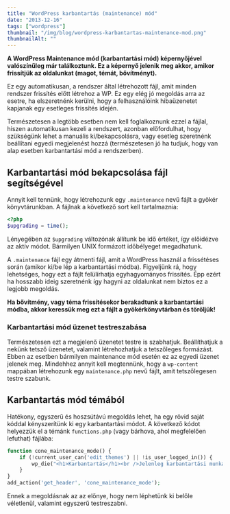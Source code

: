 ```yaml
---
title: "WordPress karbantartás (maintenance) mód"
date: "2013-12-16"
tags: ["wordpress"]
thumbnail: "/img/blog/wordpress-karbantartas-maintenance-mod.png"
thumbnailAlt: ""
---
```


**A WordPress Maintenance mód (karbantartási mód) képernyőjével valószínűleg már találkoztunk. Ez a képernyő jelenik meg akkor, amikor frissítjük az oldalunkat (magot, témát, bővítményt).**

Ez egy automatikusan, a rendszer által létrehozott fájl, amit minden rendszer frissítés előtt létrehoz a WP. Ez egy elég jó megoldás arra az esetre, ha elszeretnénk kerülni, hogy a felhasználóink hibaüzenetet kapjanak egy esetleges frissítés idején.

Természetesen a legtöbb esetben nem kell foglalkoznunk ezzel a fájlal, hiszen automatikusan kezeli a rendszert, azonban előfordulhat, hogy szükségünk lehet a manuális ki/bekapcsolásra, vagy esetleg szeretnénk beállítani egyedi megjelenést hozzá (természetesen jó ha tudjuk, hogy van alap esetben karbantartási mód a rendszerben).

## Karbantartási mód bekapcsolása fájl segítségével

Annyit kell tennünk, hogy létrehozunk egy `.maintenance` nevű fájlt a gyökér könyvtárunkban. A fájlnak a következő sort kell tartalmaznia:

```php
<?php
$upgrading = time();
```

Lényegében az `$upgrading` változónak állítunk be idő értéket, így előidézve az aktív módot. Bármilyen UNIX formázott időbélyeget megadhatunk.

A `.maintenance` fájl egy átmenti fájl, amit a WordPress használ a frissétéses során (amikor ki/be lép a karbantartási módba). Figyeljünk rá, hogy lehetséges, hogy ezt a fájlt felülírhatja egyhagyományos frissítés. Épp ezért ha hosszabb ideig szeretnénk így hagyni az oldalunkat nem biztos ez a legjobb megoldás.

**Ha bővítmény, vagy téma frissítésekor berakadtunk a karbantartási módba, akkor keressük meg ezt a fájlt a gyökérkönyvtárban és töröljük!**

### Karbantartási mód üzenet testreszabása

Természetesen ezt a megjelenő üzenetet testre is szabhatjuk. Beállíthatjuk a nekünk tetsző üzenetet, valamint létrehozhatjuk a tetszőleges formázást. Ebben az esetben bármilyen maintenance mód esetén ez az egyedi üzenet jelenek meg. Mindehhez annyit kell megtennünk, hogy a `wp-content` mappában létrehozunk egy `maintenance.php` nevű fájlt, amit tetszőlegesen testre szabunk.

## Karbantartás mód témából

Hatékony, egyszerű és hoszsútávú megoldás lehet, ha egy rövid saját kóddal kényszerítünk ki egy karbantartási módot. A következő kódot helyezzük el a témánk `functions.php` (vagy bárhova, ahol megfelelően lefuthat) fájlába:

```php
function cone_maintenance_mode() {
    if (!current_user_can('edit_themes') || !is_user_logged_in()) {
        wp_die("<h1>Karbantartás</h1><br />Jelenleg karbantartási munkák folynak, kérjük nézz vissza 1 óra múlva. Köszönjük a türelmed!");
    }
}
add_action('get_header', 'cone_maintenance_mode');
```

Ennek a megoldásnak az az előnye, hogy nem léphetünk ki belőle véletlenül, valamint egyszerű testreszabni.
